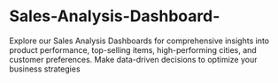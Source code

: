 # Sales-Analysis-Dashboard-
Explore our Sales Analysis Dashboards for comprehensive insights into product performance, top-selling items, high-performing cities, and customer preferences. Make data-driven decisions to optimize your business strategies
